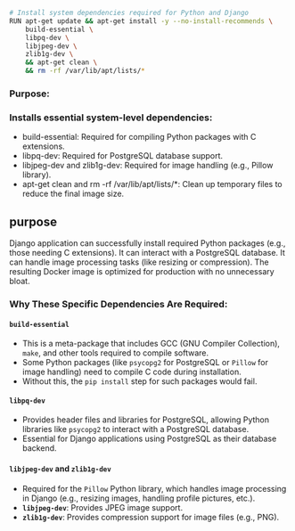 ```sh
# Install system dependencies required for Python and Django
RUN apt-get update && apt-get install -y --no-install-recommends \
    build-essential \
    libpq-dev \
    libjpeg-dev \
    zlib1g-dev \
    && apt-get clean \
    && rm -rf /var/lib/apt/lists/*
```

### Purpose:

### Installs essential system-level dependencies:

- build-essential: Required for compiling Python packages with C extensions.
- libpq-dev: Required for PostgreSQL database support.
- libjpeg-dev and zlib1g-dev: Required for image handling (e.g., Pillow library).
- apt-get clean and rm -rf /var/lib/apt/lists/\*: Clean up temporary files to reduce the final image size.

## purpose

Django application can successfully install required Python packages (e.g., those needing C extensions).
It can interact with a PostgreSQL database.
It can handle image processing tasks (like resizing or compression).
The resulting Docker image is optimized for production with no unnecessary bloat.

### Why These Specific Dependencies Are Required:

#### **`build-essential`**

- This is a meta-package that includes GCC (GNU Compiler Collection), `make`, and other tools required to compile software.
- Some Python packages (like `psycopg2` for PostgreSQL or `Pillow` for image handling) need to compile C code during installation.
- Without this, the `pip install` step for such packages would fail.

#### **`libpq-dev`**

- Provides header files and libraries for PostgreSQL, allowing Python libraries like `psycopg2` to interact with a PostgreSQL database.
- Essential for Django applications using PostgreSQL as their database backend.

#### **`libjpeg-dev` and `zlib1g-dev`**

- Required for the `Pillow` Python library, which handles image processing in Django (e.g., resizing images, handling profile pictures, etc.).
- **`libjpeg-dev`**: Provides JPEG image support.
- **`zlib1g-dev`**: Provides compression support for image files (e.g., PNG).

